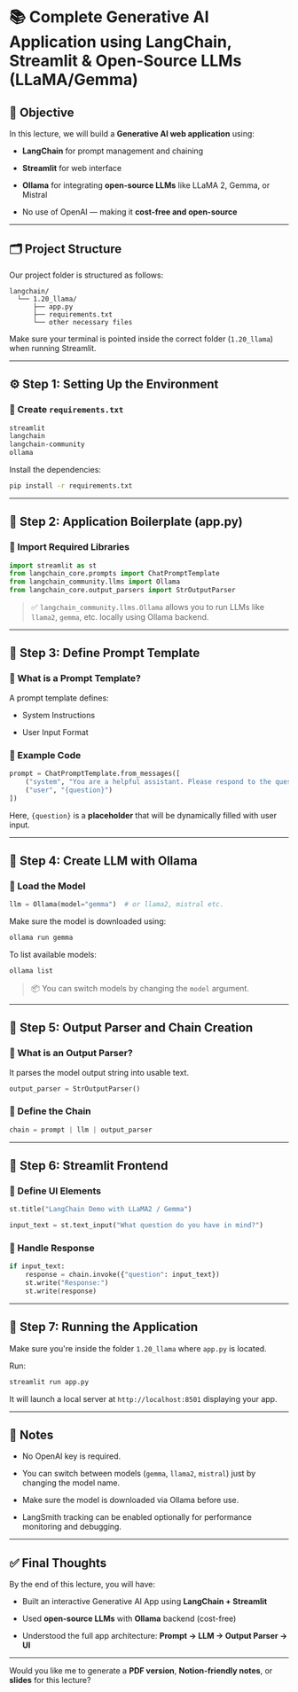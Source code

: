 # 📚 Complete Generative AI Application using LangChain, Streamlit & Open-Source LLMs (LLaMA/Gemma)

## 🎯 Objective

In this lecture, we will build a **Generative AI web application** using:

- **LangChain** for prompt management and chaining
    
- **Streamlit** for web interface
    
- **Ollama** for integrating **open-source LLMs** like LLaMA 2, Gemma, or Mistral
    
- No use of OpenAI — making it **cost-free and open-source**
    

---

## 🗂️ Project Structure

Our project folder is structured as follows:

```
langchain/
  └── 1.20_llama/
      ├── app.py
      ├── requirements.txt
      └── other necessary files
```

Make sure your terminal is pointed inside the correct folder (`1.20_llama`) when running Streamlit.

---

## ⚙️ Step 1: Setting Up the Environment

### 📄 Create `requirements.txt`

```txt
streamlit
langchain
langchain-community
ollama
```

Install the dependencies:

```bash
pip install -r requirements.txt
```

---

## 🧠 Step 2: Application Boilerplate (app.py)

### 🔹 Import Required Libraries

```python
import streamlit as st
from langchain_core.prompts import ChatPromptTemplate
from langchain_community.llms import Ollama
from langchain_core.output_parsers import StrOutputParser
```

> ✅ `langchain_community.llms.Ollama` allows you to run LLMs like `llama2`, `gemma`, etc. locally using Ollama backend.

---

## 📝 Step 3: Define Prompt Template

### 🔹 What is a Prompt Template?

A prompt template defines:

- System Instructions
    
- User Input Format
    

### 🔹 Example Code

```python
prompt = ChatPromptTemplate.from_messages([
    ("system", "You are a helpful assistant. Please respond to the question asked."),
    ("user", "{question}")
])
```

Here, `{question}` is a **placeholder** that will be dynamically filled with user input.

---

## 🧱 Step 4: Create LLM with Ollama

### 🔹 Load the Model

```python
llm = Ollama(model="gemma")  # or llama2, mistral etc.
```

Make sure the model is downloaded using:

```bash
ollama run gemma
```

To list available models:

```bash
ollama list
```

> 📦 You can switch models by changing the `model` argument.

---

## 🔄 Step 5: Output Parser and Chain Creation

### 🔹 What is an Output Parser?

It parses the model output string into usable text.

```python
output_parser = StrOutputParser()
```

### 🔹 Define the Chain

```python
chain = prompt | llm | output_parser
```

---

## 🎨 Step 6: Streamlit Frontend

### 🔹 Define UI Elements

```python
st.title("LangChain Demo with LLaMA2 / Gemma")

input_text = st.text_input("What question do you have in mind?")
```

### 🔹 Handle Response

```python
if input_text:
    response = chain.invoke({"question": input_text})
    st.write("Response:")
    st.write(response)
```

---

## 🚀 Step 7: Running the Application

Make sure you're inside the folder `1.20_llama` where `app.py` is located.

Run:

```bash
streamlit run app.py
```

It will launch a local server at `http://localhost:8501` displaying your app.

---

## 📌 Notes

- No OpenAI key is required.
    
- You can switch between models (`gemma`, `llama2`, `mistral`) just by changing the model name.
    
- Make sure the model is downloaded via Ollama before use.
    
- LangSmith tracking can be enabled optionally for performance monitoring and debugging.
    

---

## ✅ Final Thoughts

By the end of this lecture, you will have:

- Built an interactive Generative AI App using **LangChain + Streamlit**
    
- Used **open-source LLMs** with **Ollama** backend (cost-free)
    
- Understood the full app architecture: **Prompt → LLM → Output Parser → UI**
    

---

Would you like me to generate a **PDF version**, **Notion-friendly notes**, or **slides** for this lecture?
